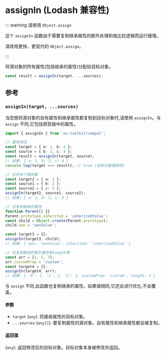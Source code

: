 # assignIn (Lodash 兼容性)

::: warning 请使用 `Object.assign`

这个 `assignIn` 函数由于需要复制继承属性的额外处理和值比较逻辑而运行缓慢。

请改用更快、更现代的 `Object.assign`。

:::

将源对象的所有属性(包括继承的属性)分配给目标对象。

```typescript
const result = assignIn(target, ...sources);
```

## 参考

### `assignIn(target, ...sources)`

当您想将源对象的自有属性和继承属性都复制到目标对象时,请使用 `assignIn`。与 `assign` 不同,它包括原型链中的属性。

```typescript
import { assignIn } from 'es-toolkit/compat';

// 基本用法
const target = { a: 1, b: 2 };
const source = { b: 3, c: 4 };
const result = assignIn(target, source);
// 结果: { a: 1, b: 3, c: 4 }
console.log(target === result); // true (目标对象被修改)

// 合并多个源对象
const target2 = { a: 1 };
const source1 = { b: 2 };
const source2 = { c: 3 };
assignIn(target2, source1, source2);
// 结果: { a: 1, b: 2, c: 3 }

// 也复制继承的属性
function Parent() {}
Parent.prototype.inherited = 'inheritedValue';
const child = Object.create(Parent.prototype);
child.own = 'ownValue';

const target3 = {};
assignIn(target3, child);
// 结果: { own: 'ownValue', inherited: 'inheritedValue' }

// 也复制数组的索引属性和length等
const arr = [1, 2, 3];
arr.customProp = 'custom';
const target4 = {};
assignIn(target4, arr);
// 结果: { '0': 1, '1': 2, '2': 3, customProp: 'custom', length: 3 }
```

与 `assign` 不同,此函数也复制继承的属性。如果值相同,它还会进行优化,不会覆盖。

#### 参数

- `target` (`any`): 将接收属性的目标对象。
- `...sources` (`any[]`): 要复制属性的源对象。自有属性和继承属性都会被复制。

#### 返回值

(`any`): 返回修改后的目标对象。目标对象本身被修改并返回。
